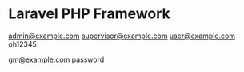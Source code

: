 # Laravel PHP Framework

admin@example.com
supervisor@example.com
user@example.com
oh12345

gm@example.com
password